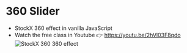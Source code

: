 # 360 Slider

- StockX 360 effect in vanilla JavaScript
- Watch the free class in Youtube 👉 https://youtu.be/2hVl03F8qdo
  ![StockX 360 360 effect](https://repository-images.githubusercontent.com/237585410/394a1f00-449b-11ea-98a9-c84d1c13f90a)

